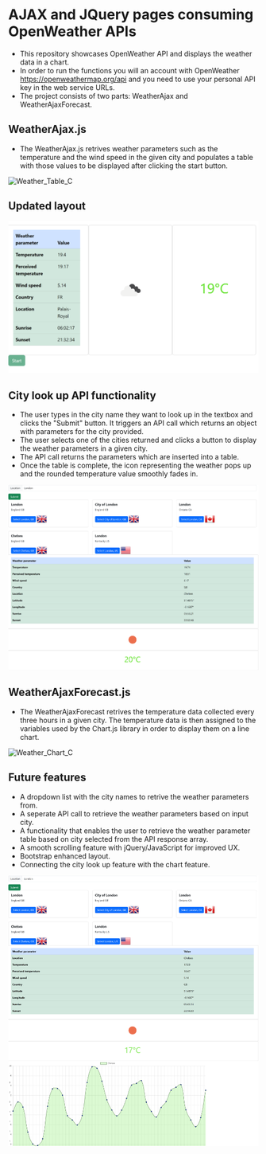 # AJAX and JQuery pages consuming OpenWeather APIs

- This repository showcases OpenWeather API and displays the weather data in a chart.
- In order to run the functions you will an account with OpenWeather https://openweathermap.org/api and you need to use your personal API key in the web service URLs.
- The project consists of two parts: WeatherAjax and WeatherAjaxForecast.

## WeatherAjax.js
- The WeatherAjax.js retrives weather parameters such as the temperature and the wind speed in the given city and populates a table with those values to be displayed after clicking the start button.

![Weather_Table_C](https://user-images.githubusercontent.com/89709407/236700754-4753f7fa-b479-4a8b-b3e5-a760958c6e0f.png)

## Updated layout
![Weather_Table_C](sample-images/Weather_Table_Cards.png)

## City look up API functionality

- The user types in the city name they want to look up in the textbox and clicks the "Submit" button. It triggers an API call which returns an object with parameters for the city provided.
- The user selects one of the cities returned and clicks a button to display the weather parameters in a given city.
- The API call returns the parameters which are inserted into a table.
- Once the table is complete, the icon representing the weather pops up and the rounded temperature value smoothly fades in.

![Weather_CityLookUp](sample-images/Weather_CityLookUp.png)

## WeatherAjaxForecast.js

- The WeatherAjaxForecast retrives the temperature data collected every three hours in a given city. The temperature data is then assigned to the variables used by the Chart.js library in order to display them on a line chart. 


![Weather_Chart_C](https://user-images.githubusercontent.com/89709407/236700458-5de5355f-6bd8-46e3-b88f-b8b00ea2d903.png)

## Future features
- A dropdown list with the city names to retrive the weather parameters from.
- A seperate API call to retrieve the weather parameters based on input city.
- A functionality that enables the user to retrieve the weather parameter table based on city selected from the API response array.
- A smooth scrolling feature with jQuery/JavaScript for improved UX.
- Bootstrap enhanced layout.
- Connecting the city look up feature with the chart feature.

![WeatherForecast-cityLookUp](sample-images/WeatherForecast-cityLookUp.png)